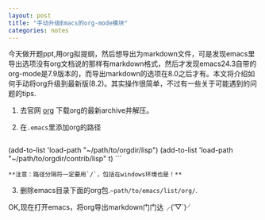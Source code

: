 ```yaml
---
layout: post
title: "手动升级Emacs的org-mode模块"
categories: notes
---
```


今天做开题ppt,用org拟提纲，然后想导出为markdown文件，可是发现emacs里导出选项没有org文档说的那样有markdown格式，然后才发现emacs24.3自带的org-mode是7.9版本的，而导出markdown的选项在8.0之后才有。本文将介绍如何手动将org升级到最新版(8.2)。其实操作很简单，不过有一些关于可能遇到的问题的tips.

1. 去官网 [org](http://orgmode.org) 下载org的最新archive并解压。

2. 在`.emacs`里添加org的路径

     ```
(add-to-list 'load-path "~/path/to/orgdir/lisp")
(add-to-list 'load-path "~/path/to/orgdir/contrib/lisp" t)
      ```

    **注意：路径分隔符一定要用`/`，包括在windows环境也是！**

3. 删除emacs目录下面的org包.`~path/to/emacs/list/org/`.

OK,现在打开emacs，将org导出markdown门门达╭(′▽`)╯
